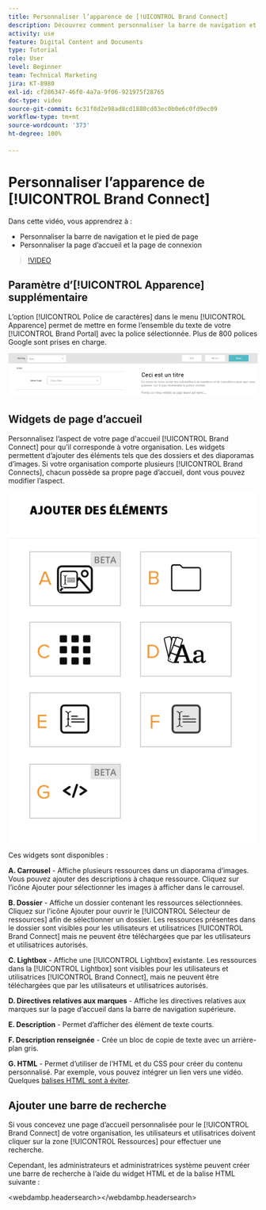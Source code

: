 ```yaml
---
title: Personnaliser l’apparence de [!UICONTROL Brand Connect]
description: Découvrez comment personnaliser la barre de navigation et le pied de page, ainsi que la page d’accueil et la page de connexion dans [!UICONTROL Brand Connect] pour [!UICONTROL Workfront DAM].
activity: use
feature: Digital Content and Documents
type: Tutorial
role: User
level: Beginner
team: Technical Marketing
jira: KT-8980
exl-id: cf286347-46f0-4a7a-9f06-921975f28765
doc-type: video
source-git-commit: 6c31f8d2e98ad8cd1880cd03ec0b0e6c0fd9ec09
workflow-type: tm+mt
source-wordcount: '373'
ht-degree: 100%

---
```


# Personnaliser l’apparence de [!UICONTROL Brand Connect]

Dans cette vidéo, vous apprendrez à :

* Personnaliser la barre de navigation et le pied de page
* Personnaliser la page d’accueil et la page de connexion

>[!VIDEO](https://video.tv.adobe.com/v/335242/?quality=12&learn=on)

## Paramètre d’[!UICONTROL Apparence] supplémentaire

L’option [!UICONTROL Police de caractères] dans le menu [!UICONTROL Apparence] permet de mettre en forme l’ensemble du texte de votre [!UICONTROL Brand Portal] avec la police sélectionnée. Plus de 800 polices Google sont prises en charge.

![L’option [!UICONTROL Police] dans le menu [!UICONTROL Apparence] pour le [!UICONTROL Brand Portal]](assets/02-brand-connect-appearance-font.png)

## Widgets de page d’accueil

Personnalisez l’aspect de votre page d&#39;accueil [!UICONTROL Brand Connect] pour qu’il corresponde à votre organisation. Les widgets permettent d’ajouter des éléments tels que des dossiers et des diaporamas d’images. Si votre organisation comporte plusieurs [!UICONTROL Brand Connects], chacun possède sa propre page d’accueil, dont vous pouvez modifier l’aspect.

![Capture d’écran des widgets disponibles pour votre page d’accueil [!UICONTROL Brand Connect] ](assets/03-brand-connect-home-page-widgets.png)

Ces widgets sont disponibles :

**A. Carrousel** - Affiche plusieurs ressources dans un diaporama d’images. Vous pouvez ajouter des descriptions à chaque ressource. Cliquez sur l’icône Ajouter pour sélectionner les images à afficher dans le carrousel.

**B. Dossier** - Affiche un dossier contenant les ressources sélectionnées. Cliquez sur l’icône Ajouter pour ouvrir le [!UICONTROL Sélecteur de ressources] afin de sélectionner un dossier. Les ressources présentes dans le dossier sont visibles pour les utilisateurs et utilisatrices [!UICONTROL Brand Connect] mais ne peuvent être téléchargées que par les utilisateurs et utilisatrices autorisés.

**C. Lightbox** - Affiche une [!UICONTROL Lightbox] existante. Les ressources dans la [!UICONTROL Lightbox] sont visibles pour les utilisateurs et utilisatrices [!UICONTROL Brand Connect], mais ne peuvent être téléchargées que par les utilisateurs et utilisatrices autorisés.

**D. Directives relatives aux marques** - Affiche les directives relatives aux marques sur la page d’accueil dans la barre de navigation supérieure.

**E. Description** - Permet d’afficher des élément de texte courts.

**F. Description renseignée** - Crée un bloc de copie de texte avec un arrière-plan gris.

**G. HTML** - Permet d’utiliser de l’HTML et du CSS pour créer du contenu personnalisé. Par exemple, vous pouvez intégrer un lien vers une vidéo. Quelques [balises HTML sont à éviter](https://www.damsuccess.com/hc/en-us/articles/206170043-Brand-Connect-Admin-Guide#html).

## Ajouter une barre de recherche

Si vous concevez une page d’accueil personnalisée pour le [!UICONTROL Brand Connect] de votre organisation, les utilisateurs et utilisatrices doivent cliquer sur la zone [!UICONTROL Ressources] pour effectuer une recherche.

Cependant, les administrateurs et administratrices système peuvent créer une barre de recherche à l’aide du widget HTML et de la balise HTML suivante :

&lt;webdambp.headersearch>&lt;/webdambp.headersearch>
